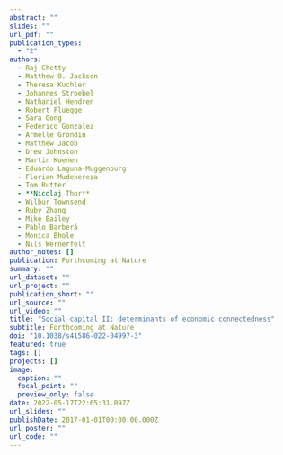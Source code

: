 ```yaml
---
abstract: ""
slides: ""
url_pdf: ""
publication_types:
  - "2"
authors:
  - Raj Chetty
  - Matthew O. Jackson
  - Theresa Kuchler
  - Johannes Stroebel
  - Nathaniel Hendren
  - Robert Fluegge
  - Sara Gong
  - Federico Gonzalez
  - Armelle Grondin
  - Matthew Jacob
  - Drew Johnston
  - Martin Koenen
  - Eduardo Laguna-Muggenburg
  - Florian Mudekereza
  - Tom Rutter
  - **Nicolaj Thor**
  - Wilbur Townsend
  - Ruby Zhang
  - Mike Bailey
  - Pablo Barberá
  - Monica Bhole
  - Nils Wernerfelt
author_notes: []
publication: Forthcoming at Nature
summary: ""
url_dataset: ""
url_project: ""
publication_short: ""
url_source: ""
url_video: ""
title: "Social capital II: determinants of economic connectedness"
subtitle: Forthcoming at Nature
doi: "10.1038/s41586-022-04997-3"
featured: true
tags: []
projects: []
image:
  caption: ""
  focal_point: ""
  preview_only: false
date: 2022-05-17T22:05:31.097Z
url_slides: ""
publishDate: 2017-01-01T00:00:00.000Z
url_poster: ""
url_code: ""
---
```


